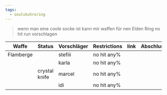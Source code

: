 ```yaml
---
tags:
  - soulskuhroring
---
```


> wenn man eine coole socke ist kann mir waffen für nen Elden Ring no hit run vorschlagen 


| Waffe     | Status        | Vorschläger | Restrictions | link | Abschlussdatum |
| --------- | ------------- | ----------- | ------------ | ---- | -------------- |
| Flamberge |               | stefiii     | no hit any%  |      |                |
|           |               | karla       | no hit any%  |      |                |
|           | crystal knife | marcel      | no hit any%  |      |                |
|           |               | idi         | no hit any%  |      |                |
